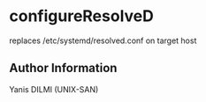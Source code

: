 configureResolveD
=========

replaces /etc/systemd/resolved.conf on target host

Author Information
------------------

Yanis DILMI (UNIX-SAN)
